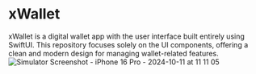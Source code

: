 # xWallet
xWallet is a digital wallet app with the user interface built entirely using SwiftUI. This repository focuses solely on the UI components, offering a clean and modern design for managing wallet-related features.
![Simulator Screenshot - iPhone 16 Pro - 2024-10-11 at 11 11 05](https://github.com/user-attachments/assets/9de8fa6a-b9b2-4db6-b79c-6d4b6fd45510)

